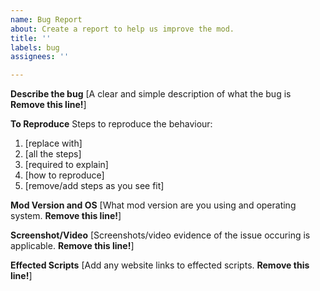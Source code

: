 ```yaml
---
name: Bug Report
about: Create a report to help us improve the mod.
title: ''
labels: bug
assignees: ''

---
```


**Describe the bug**
[A clear and simple description of what the bug is **Remove this line!**]

**To Reproduce**
Steps to reproduce the behaviour:
1. [replace with]
2. [all the steps]
3. [required to explain]
4. [how to reproduce]
5. [remove/add steps as you see fit]

**Mod Version and OS**
[What mod version are you using and operating system. **Remove this line!**]

**Screenshot/Video**
[Screenshots/video evidence of the issue occuring is applicable. **Remove this line!**]

**Effected Scripts**
[Add any website links to effected scripts. **Remove this line!**]
